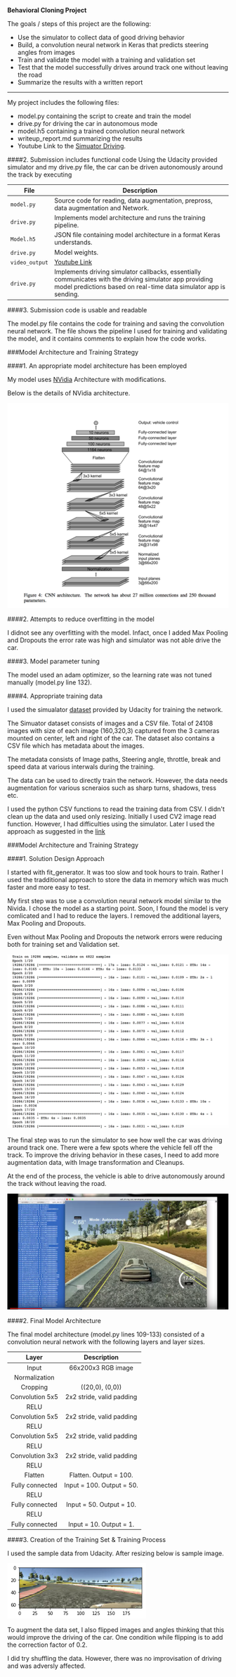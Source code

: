 **Behavioral Cloning Project**

The goals / steps of this project are the following:
* Use the simulator to collect data of good driving behavior
* Build, a convolution neural network in Keras that predicts steering angles from images
* Train and validate the model with a training and validation set
* Test that the model successfully drives around track one without leaving the road
* Summarize the results with a written report


[//]: # (Image References)

[image1]: ./examples/nvidia.png "Nividia Architecture"
[image2]: ./examples/resized-Image.png "Resized Image"
[image3]: ./examples/training-output.png "Training Output"
[image4]: ./examples/final-output.png "Final Output"


---
My project includes the following files:
* model.py containing the script to create and train the model  
* drive.py for driving the car in autonomous mode
* model.h5 containing a trained convolution neural network 
* writeup_report.md summarizing the results
* Youtube Link to the [Simuator Driving](https://youtu.be/xakm7k-E9K0).


####2. Submission includes functional code
Using the Udacity provided simulator and my drive.py file, the car can be driven autonomously around the track by executing 

| File                         | Description                                                                        |
| ---------------------------- | ---------------------------------------------------------------------------------- |
| `model.py`                    | Source code for reading, data augmentation, prepross, data augmentation and Network.|
| `drive.py`                   | Implements model architecture and runs the training pipeline.                      |
| `Model.h5`                 | JSON file containing model architecture in a format Keras understands.             |
| `drive.py`                   | Model weights.                                                                     |
| `video_output` | [Youtube Link](https://youtu.be/xakm7k-E9K0) |
| `drive.py`                   | Implements driving simulator callbacks, essentially communicates with the driving simulator app providing model predictions based on real-time data simulator app is sending. |


####3. Submission code is usable and readable

The model.py file contains the code for training and saving the convolution neural network. The file shows the pipeline I used for training and validating the model, and it contains comments to explain how the code works.

###Model Architecture and Training Strategy

####1. An appropriate model architecture has been employed

My model uses [NVidia](https://images.nvidia.com/content/tegra/automotive/images/2016/solutions/pdf/end-to-end-dl-using-px.pdf) Architecture with modifications. 

Below is the details of NVidia architecture.

![alt text][image1]

####2. Attempts to reduce overfitting in the model

I didnot see any overfitting with the model. Infact, once I added Max Pooling and Dropouts the error rate was high and simulator was not able drive the car.

####3. Model parameter tuning

The model used an adam optimizer, so the learning rate was not tuned manually (model.py line 132).

####4. Appropriate training data

I used the simualator [dataset](https://d17h27t6h515a5.cloudfront.net/topher/2016/December/584f6edd_data/data.zip) provided by Udacity for training the network.

The Simuator dataset consists of images and a CSV file. Total of 24108 images with size of each image (160,320,3) captured from the 3 cameras mounted on center, left and right of the car. The dataset also contains a CSV file which has metadata about the images.

The metadata consists of Image paths, Steering angle, throttle, break and speed data at various interwals during the training.

The data can be used to directly train the network. However, the data needs augmentation for various scneraios such as sharp turns, shadows, tress etc. 

I used the python CSV functions to read the training data from CSV. I didn't clean up the data and used only resizing. Initially I used CV2 image read function. However, I had difficulties using the simulator. Later I used the approach as suggested in the [link](https://medium.com/@yazeedalrubyli/behavioral-cloning-tiny-mistake-cost-me-15-days-23dd13a3b525)


###Model Architecture and Training Strategy

####1. Solution Design Approach

I started with fit_generator. It was too slow and took hours to train. Rather I used the tradditional approach to store the data in memory which was much faster and more easy to test.

My first step was to use a convolution neural network model similar to the Nivida. I chose the model as a starting point. Soon, I found the model is very comlicated and I had to reduce the layers. I removed the additional layers, Max Pooling and Dropouts.

Even without Max Pooling and Dropouts the network errors were reducing both for training set and Validation set.

![alt text][image3]

The final step was to run the simulator to see how well the car was driving around track one. There were a few spots where the vehicle fell off the track. To improve the driving behavior in these cases, I need to add more augmentation data, with Image transformation and Cleanups.

At the end of the process, the vehicle is able to drive autonomously around the track without leaving the road.

![alt text][image4]

####2. Final Model Architecture

The final model architecture (model.py lines 109-133) consisted of a convolution neural network with the following layers and layer sizes.


| Layer         		|     Description	        					| 
|:---------------------:|:---------------------------------------------:| 
| Input         		| 66x200x3 RGB image   							| 
| Normalization         		| 							| 
| Cropping         		| 	((20,0), (0,0))						| 
| Convolution 5x5     	| 2x2 stride, valid padding 	|
| RELU					|												|
| Convolution 5x5     	| 2x2 stride, valid padding 	|
| RELU					|												|
| Convolution 5x5     	| 2x2 stride, valid padding 	|
| RELU					|												|
| Convolution 3x3	    | 2x2 stride, valid padding  |
| RELU					|												|
| Flatten	      	| Flatten. Output = 100. 				|
| Fully connected		| Input = 100. Output = 50.  |
| RELU					|												|
| Fully connected		| Input = 50. Output = 10.  |
| RELU					|												|
| Fully connected		| Input = 10. Output = 1.  |

####3. Creation of the Training Set & Training Process

I used the sample data from Udacity. After resizing below is sample image.

![alt text][image2]

To augment the data set, I also flipped images and angles thinking that this would improve the driving of the car. One condition while flipping is to add the correction factor of 0.2.

I did try shuffling the data. However, there was no improvisation of driving and was adversly affected.

